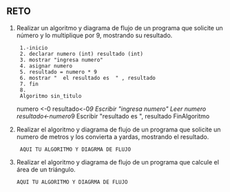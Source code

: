 ## RETO
1. Realizar un algoritmo y diagrama de flujo de un programa que solicite un número y lo multiplique por 9, mostrando su resultado.

        1.-inicio
        2. declarar numero (int) resultado (int)
        3. mostrar "ingresa numero"
        4. asignar numero
        5. resultado = numero * 9
        6. mostrar "  el resultado es  " , resultado 
        7. fin
        8. 
        Algoritmo sin_titulo
	numero <-0
	resultado<-0*9
	Escribir "ingresa numero"
	Leer numero
	resultado<-numero*9
	Escribir "resultado es ", resultado
FinAlgoritmo
        
   
    

2. Realizar el algoritmo y diagrama de flujo de un programa que solicite un numero de metros y los convierta a yardas, mostrando el resultado.
      
        AQUI TU ALGORITMO Y DIAGRMA DE FLUJO


3. Realizar el algoritmo y diagrama de flujo de un programa que calcule el área de un triángulo.

       AQUI TU ALGORITMO Y DIAGRMA DE FLUJO
